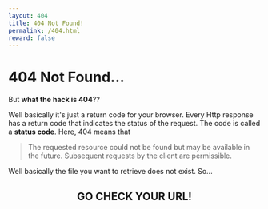 ```yaml
---
layout: 404
title: 404 Not Found!
permalink: /404.html
reward: false
---
```


# 404 Not Found...

But **what the hack is 404**??

Well basically it's just a return code for your browser. Every Http response has a return code that indicates the status of the request. The code is called a **status code**. Here, 404 means that

> The requested resource could not be found but may be available in the future. Subsequent requests by the client are permissible.

Well basically the file you want to retrieve does not exist. So...

<h2 align="center">GO CHECK YOUR URL!</h2>


